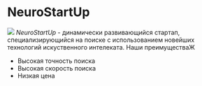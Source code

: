 # NeuroStartUp
![](htpps://netology-code.github.io/git-homeworks/introduction/assets/logo.png)
*NeuroStartUp* - динамически развивающийся стартап, специализирующийся на поиске с использованием новейших технологий искуственного интелеката.
Наши преимуществаЖ
* Высокая точность поиска
* Высокая скорость поиска
* Низкая цена
